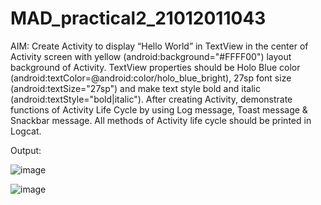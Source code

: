 # MAD_practical2_21012011043
AIM: Create Activity to display “Hello World” in TextView in the center of Activity screen with yellow (android:background="#FFFF00") layout background of Activity. TextView properties should be Holo Blue color (android:textColor=@android:color/holo_blue_bright), 27sp font size (android:textSize="27sp") and make text style bold and italic (android:textStyle="bold|italic"). After creating Activity, demonstrate functions of Activity Life Cycle by using Log message, Toast message & Snackbar message. All methods of Activity life cycle should be printed in Logcat.

Output:

![image](https://github.com/LadvaVishal/MAD_practical2_21012011043/assets/113240232/a2ba0e01-225a-4e46-853d-40353025d9ef)

![image](https://github.com/LadvaVishal/MAD_practical2_21012011043/assets/113240232/1c53aebc-429e-4020-a301-901055be2c12)



